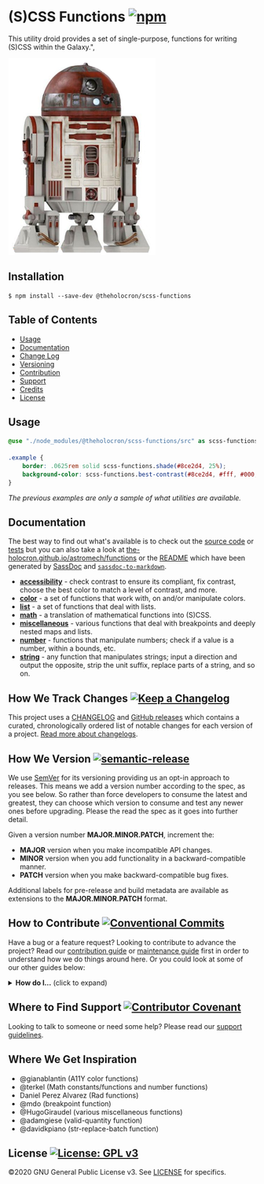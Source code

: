 # (S)CSS Functions [![npm](https://img.shields.io/npm/v/@theholocron/scss-functions)](https://www.npmjs.com/package/@theholocron/scss-functions)

 This utility droid provides a set of single-purpose, functions for writing (S)CSS within the Galaxy.",

[![R4-P17 droid](./arfour.png)](https://starwars.fandom.com/wiki/R4-P17)

## Installation

```shell
$ npm install --save-dev @theholocron/scss-functions
```

## Table of Contents

* [Usage](#usage)
* [Documentation](#documentation)
* [Change Log](#how-we-track-changes)
* [Versioning](#how-we-version)
* [Contribution](#how-to-contribute)
* [Support](#where-to-find-suport)
* [Credits](#where-we-get-inspiration)
* [License](#license)

## Usage

```scss
@use "./node_modules/@theholocron/scss-functions/src" as scss-functions;

.example {
    border: .0625rem solid scss-functions.shade(#8ce2d4, 25%);
    background-color: scss-functions.best-contrast(#8ce2d4, #fff, #000, 4.5, 4.5);
}
```

_The previous examples are only a sample of what utilities are available._

## Documentation

The best way to find out what's available is to check out the [source code](./src/) or [tests](./test/) but you can also take a look at [the-holocron.github.io/astromech/functions](http://the-holocron.github.io/astromech/functions/) or the [README](./src/README.md) which have been generated by [SassDoc](http://sassdoc.com) and [`sassdoc-to-markdown`](https://github.com/hidoo/unit-sass/blob/master/packages/sassdoc-to-markdown).

- [**accessibility**](./src/a11y/README.md) - check contrast to ensure its compliant, fix contrast, choose the best color to match a level of contrast, and more.
- [**color**](./src/color/README.md) - a set of functions that work with, on and/or manipulate colors.
- [**list**](./src/list/README.md) - a set of functions that deal with lists.
- [**math**](./src/math/README.md) - a translation of mathematical functions into (S)CSS.
- [**miscellaneous**](./src/misc/README.md) - various functions that deal with breakpoints and deeply nested maps and lists.
- [**number**](./src/num/README.md) - functions that manipulate numbers; check if a value is a number, within a bounds, etc.
- [**string**](./src/str/README.md) - any function that manipulates strings; input a direction and output the opposite, strip the unit suffix, replace parts of a string, and so on.

## How We Track Changes [![Keep a Changelog](https://img.shields.io/badge/Keep%20a%20Changelog-1.0.0-orange)](https://keepachangelog.com/en/1.0.0/)

This project uses a [CHANGELOG](./CHANGELOG.md) and [GitHub releases](https://help.github.com/en/github/administering-a-repository/about-releases) which contains a curated, chronologically ordered list of notable changes for each version of a project. [Read more about changelogs](https://keepachangelog.com/en/1.0.0/).

## How We Version [![semantic-release](https://img.shields.io/badge/%20%20%F0%9F%93%A6%F0%9F%9A%80-semantic--release-e10079.svg)](https://github.com/semantic-release/semantic-release)

We use [SemVer](https://semver.org/) for its versioning providing us an opt-in approach to releases. This means we add a version number according to the spec, as you see below. So rather than force developers to consume the latest and greatest, they can choose which version to consume and test any newer ones before upgrading. Please the read the spec as it goes into further detail.

Given a version number **MAJOR.MINOR.PATCH**, increment the:

* **MAJOR** version when you make incompatible API changes.
* **MINOR** version when you add functionality in a backward-compatible manner.
* **PATCH** version when you make backward-compatible bug fixes.

Additional labels for pre-release and build metadata are available as extensions to the **MAJOR.MINOR.PATCH** format.

## How to Contribute [![Conventional Commits](https://img.shields.io/badge/Conventional%20Commits-1.0.0-yellow.svg)](https://conventionalcommits.org)

Have a bug or a feature request? Looking to contribute to advance the project? Read our [contribution guide](../../github/CONTRIBUTING.md) or [maintenance guide](../../.github/MAINTAINING.md) first in order to understand how we do things around here. Or you could look at some of our other guides below:

<details>
  <summary><strong>How do I…</strong> (click to expand)</summary>

* [Ask or Say Something?](../../.github/SUPPORT.md)
  * [Request Support](../../.github/SUPPORT.md#request-support)
  * [Report an Error or Bug](../../.github/SUPPORT.md#report-an-error-or-bug)
  * [Request a Feature](../../.github/SUPPORT.md#request-a-feature)
* [Make Something?](../../.github/CONTRIBUTING.md)
  * [Setup the Project](../../.github/CONTRIBUTING.md#get-started)
  * [Create an Issue](../../.github/CONTRIBUTING.md#creating-a-good-issue)
  * [Create a Feature Request](../../.github/CONTRIBUTING.md#create-a-good-feature-request)
  * [Contribute Documentation](../../.github/CONTRIBUTING.md#contribute-to-documentation)
  * [Contribute Code](../../.github/CONTRIBUTING.md#create-a-pull-request)
  * [Join the Team](../../.github/CONTRIBUTING.md#join-the-team)
* [Manage Something](../../.github/MAINTAINING.md)
  * [Provide Support on Issues](../../.github/MAINTAINING.md#provide-support-on-issues)
  * [Label Issues](../../.github/MAINTAINING.md#label-issues)
  * [Clean Up Issues and PRs](../../.github/MAINTAINING.md#clean-up-issues-and-prs)
  * [Create a Pull Request](../../.github/MAINTAINING.md#create-a-pull-request)
  * [Review Pull Requests](../../.github/MAINTAINING.md#review-pull-requests)
  * [Merge Pull Requests](./.github/MAINTAINING.md#merge-pull-requests)
  * [Tag a Release](../../.github/MAINTAINING.md#tag-a-release)
  * [Release a Version](../../.github/MAINTAINING.md#release-a-version)

</details>

## Where to Find Support [![Contributor Covenant](https://img.shields.io/badge/Contributor%20Covenant-v2.0%20adopted-ff69b4.svg)](code_of_conduct.md)

Looking to talk to someone or need some help? Please read our [support guidelines](../../.github/SUPPORT.md).

## Where We Get Inspiration

- @gianablantin (A11Y color functions)
- @terkel (Math constants/functions and number functions)
- Daniel Perez Alvarez (Rad functions)
- @mdo (breakpoint function)
- @HugoGiraudel (various miscellaneous functions)
- @adamgiese (valid-quantity function)
- @davidkpiano (str-replace-batch function)

## License [![License: GPL v3](https://img.shields.io/badge/License-GPLv3-blue.svg)](https://www.gnu.org/licenses/gpl-3.0)

©2020 GNU General Public License v3. See [LICENSE](../../LICENSE) for specifics.
